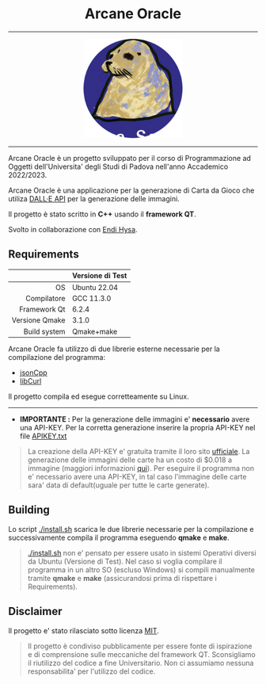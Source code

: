 <h1 align="center"> Arcane Oracle </h1>

---

<p align="center">
    <img src="Code/asset/Icon/icon.png" style="width:auto;height:200px">
</p>

--- 

Arcane Oracle è  un progetto sviluppato per il corso di Programmazione ad Oggetti dell'Universita' degli Studi di Padova nell'anno Accademico 2022/2023.

Arcane Oracle è una applicazione per la generazione di Carta da Gioco che utiliza  [DALL·E API](https://openai.com/product/dall-e-2) per la generazione delle immagini.

Il progetto è stato scritto in **C++** usando il **framework QT**.

Svolto in collaborazione con [Endi Hysa](https://github.com/EndyXVIII).

## Requirements



|              | Versione di Test |
|-------------:|------------------|
| OS           | Ubuntu 22.04|
| Compilatore  | GCC 11.3.0       |
| Framework Qt | 6.2.4            |
| Versione Qmake  | 3.1.0  |
| Build system | Qmake+make       |

Arcane Oracle fa utilizzo di due librerie esterne necessarie per la compilazione del programma:
- [jsonCpp](https://github.com/open-source-parsers/jsoncpp) 
- [libCurl](https://curl.se/libcurl/)

Il progetto compila ed esegue corretteamente su Linux.

---

- **IMPORTANTE :** Per la generazione delle immagini e' **necessario** avere una API-KEY. Per la corretta generazione inserire la propria API-KEY nel file [APIKEY.txt](./Code/APIKEY.txt)


> La creazione della API-KEY e' gratuita tramite il loro sito [ufficiale](https://platform.openai.com/account/api-keys). La generazione delle immagini delle carte ha un costo di $0.018 a immagine (maggiori informazioni [qui](https://openai.com/pricing#language-models)).
Per eseguire il programma non e' necessario avere  una API-KEY, in tal caso l'immagine delle carte sara' data di default(uguale per tutte le carte generate).

## Building
Lo script [./install.sh](./Code/install.sh) scarica le due librerie necessarie per la compilazione e successivamente compila il programma eseguendo **qmake** e  **make**.
> [./install.sh](./Code/install.sh) non e' pensato per essere usato in sistemi Operativi diversi da Ubuntu (Versione di Test).
Nel caso si voglia compilare il programma in un altro SO (escluso Windows) si compili manualmente tramite **qmake** e  **make** (assicurandosi prima di rispettare i Requirements).  
## Disclaimer
Il progetto e' stato rilasciato sotto licenza [MIT](./LICENSE).
> Il progetto è condiviso pubblicamente per essere fonte di ispirazione e di comprensione sulle meccaniche del framework QT. 
Sconsigliamo il riutilizzo del codice a fine Universitario.
Non ci assumiamo nessuna responsabilita' per l'utilizzo del codice.





